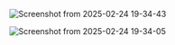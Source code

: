 ![Screenshot from 2025-02-24 19-34-43](https://github.com/user-attachments/assets/5ed47437-fd7b-4220-80cc-d9ac173a0643)

![Screenshot from 2025-02-24 19-34-05](https://github.com/user-attachments/assets/47d6cb6a-2104-4d48-a1cb-91c95b97e94e)
